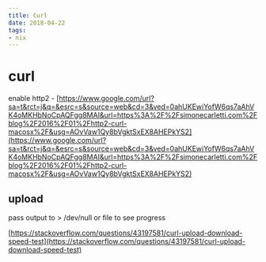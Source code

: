 ```yaml
---
title: Curl
date: 2018-04-22
tags:
- nix
---
```


# curl

enable http2 - [https://www.google.com/url?sa=t&rct=j&q=&esrc=s&source=web&cd=3&ved=0ahUKEwiYofW6qs7aAhVK4oMKHbNoCpAQFgg8MAI&url=https%3A%2F%2Fsimonecarletti.com%2Fblog%2F2016%2F01%2Fhttp2-curl-macosx%2F&usg=AOvVaw1Qy8bVgktSxEX8AHEPkYS2](https://www.google.com/url?sa=t&rct=j&q=&esrc=s&source=web&cd=3&ved=0ahUKEwiYofW6qs7aAhVK4oMKHbNoCpAQFgg8MAI&url=https%3A%2F%2Fsimonecarletti.com%2Fblog%2F2016%2F01%2Fhttp2-curl-macosx%2F&usg=AOvVaw1Qy8bVgktSxEX8AHEPkYS2)

## upload

pass output to &gt; /dev/null or file to see progress

[https://stackoverflow.com/questions/43197581/curl-upload-download-speed-test](https://stackoverflow.com/questions/43197581/curl-upload-download-speed-test)

